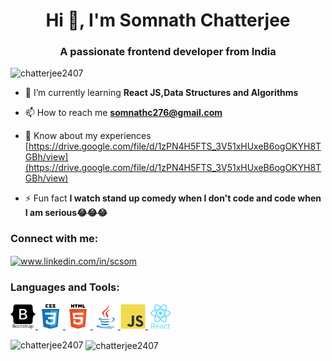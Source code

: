 <h1 align="center">Hi 👋, I'm Somnath Chatterjee</h1>
<h3 align="center">A passionate frontend developer from India</h3>

<p align="left"> <img src="https://komarev.com/ghpvc/?username=chatterjee2407&label=Profile%20views&color=0e75b6&style=flat" alt="chatterjee2407" /> </p>

- 🌱 I’m currently learning **React JS,Data Structures and Algorithms**

- 📫 How to reach me **somnathc276@gmail.com**

- 📄 Know about my experiences [https://drive.google.com/file/d/1zPN4H5FTS_3V51xHUxeB6ogOKYH8TGBh/view](https://drive.google.com/file/d/1zPN4H5FTS_3V51xHUxeB6ogOKYH8TGBh/view)

- ⚡ Fun fact **I watch stand up comedy when I don't code and code when I am serious😂😂😂**

<h3 align="left">Connect with me:</h3>
<p align="left">
<a href="https://linkedin.com/in/www.linkedin.com/in/scsom" target="blank"><img align="center" src="https://raw.githubusercontent.com/rahuldkjain/github-profile-readme-generator/master/src/images/icons/Social/linked-in-alt.svg" alt="www.linkedin.com/in/scsom" height="30" width="40" /></a>
</p>

<h3 align="left">Languages and Tools:</h3>
<p align="left"> <a href="https://getbootstrap.com" target="_blank" rel="noreferrer"> <img src="https://raw.githubusercontent.com/devicons/devicon/master/icons/bootstrap/bootstrap-plain-wordmark.svg" alt="bootstrap" width="40" height="40"/> </a> <a href="https://www.w3schools.com/css/" target="_blank" rel="noreferrer"> <img src="https://raw.githubusercontent.com/devicons/devicon/master/icons/css3/css3-original-wordmark.svg" alt="css3" width="40" height="40"/> </a> <a href="https://www.w3.org/html/" target="_blank" rel="noreferrer"> <img src="https://raw.githubusercontent.com/devicons/devicon/master/icons/html5/html5-original-wordmark.svg" alt="html5" width="40" height="40"/> </a> <a href="https://www.java.com" target="_blank" rel="noreferrer"> <img src="https://raw.githubusercontent.com/devicons/devicon/master/icons/java/java-original.svg" alt="java" width="40" height="40"/> </a> <a href="https://developer.mozilla.org/en-US/docs/Web/JavaScript" target="_blank" rel="noreferrer"> <img src="https://raw.githubusercontent.com/devicons/devicon/master/icons/javascript/javascript-original.svg" alt="javascript" width="40" height="40"/> </a> <a href="https://reactjs.org/" target="_blank" rel="noreferrer"> <img src="https://raw.githubusercontent.com/devicons/devicon/master/icons/react/react-original-wordmark.svg" alt="react" width="40" height="40"/> </a> </p>

<p><img align="left" src="https://github-readme-stats.vercel.app/api/top-langs?username=chatterjee2407&show_icons=true&locale=en&layout=compact" alt="chatterjee2407" /></p>

<p>&nbsp;<img align="center" src="https://github-readme-stats.vercel.app/api?username=chatterjee2407&show_icons=true&locale=en" alt="chatterjee2407" /></p>
